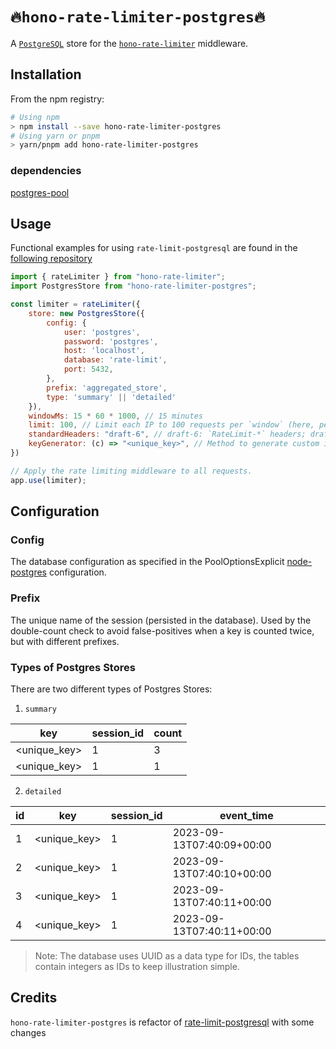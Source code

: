 # <code>🔥hono-rate-limiter-postgres🔥</code>

A [`PostgreSQL`](https://www.postgresql.org/) store for the
[`hono-rate-limiter`](https://github.com/rhinobase/hono-rate-limiter)
middleware. 



## Installation

From the npm registry:

```sh
# Using npm
> npm install --save hono-rate-limiter-postgres
# Using yarn or pnpm
> yarn/pnpm add hono-rate-limiter-postgres
```
### dependencies
[postgres-pool](https://www.npmjs.com/package/postgres-pool)

## Usage

Functional examples for using `rate-limit-postgresql` are found in the
[following repository](https://github.com/adrianprelipcean/express-rate-limit-postgresql-examples)

```js
import { rateLimiter } from "hono-rate-limiter";
import PostgresStore from "hono-rate-limiter-postgres";

const limiter = rateLimiter({
	store: new PostgresStore({
		config: {
			user: 'postgres',
			password: 'postgres',
			host: 'localhost',
			database: 'rate-limit',
			port: 5432,
		},
		prefix: 'aggregated_store',
		type: 'summary' || 'detailed' 
	}),
	windowMs: 15 * 60 * 1000, // 15 minutes
	limit: 100, // Limit each IP to 100 requests per `window` (here, per 15 minutes).
	standardHeaders: "draft-6", // draft-6: `RateLimit-*` headers; draft-7: combined `RateLimit` header
	keyGenerator: (c) => "<unique_key>", // Method to generate custom identifiers for clients.
})

// Apply the rate limiting middleware to all requests.
app.use(limiter);
```

## Configuration

### Config
The database configuration as specified in the PoolOptionsExplicit
 [node-postgres](https://node-postgres.com/apis/client) configuration.

### Prefix
The unique name of the session (persisted in the database). Used by the double-count check to avoid false-positives when a key is counted twice, but with different prefixes.

### Types of Postgres Stores

There are two different types of Postgres Stores:

1. `summary`

| key          | session_id | count |
| ------------ | ---------- | ----- |
| <unique_key> | 1          | 3     |
| <unique_key> | 1          | 1     |

2. `detailed`

| id  | key          | session_id | event_time                |
| --- | ------------ | ---------- | ------------------------- |
| 1   | <unique_key> | 1          | 2023-09-13T07:40:09+00:00 |
| 2   | <unique_key> | 1          | 2023-09-13T07:40:10+00:00 |
| 3   | <unique_key> | 1          | 2023-09-13T07:40:11+00:00 |
| 4   | <unique_key> | 1          | 2023-09-13T07:40:11+00:00 |

> Note: The database uses UUID as a data type for IDs, the tables contain
> integers as IDs to keep illustration simple.

## Credits
`hono-rate-limiter-postgres` is refactor of [rate-limit-postgresql](https://github.com/express-rate-limit/rate-limit-postgresql) with some changes